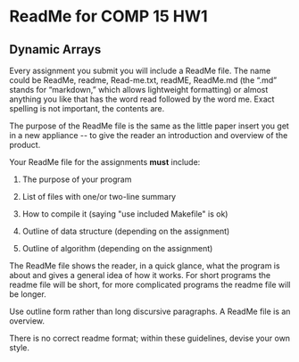 # ReadMe for COMP 15 HW1 
## Dynamic Arrays

Every assignment you submit you will include a ReadMe file. The name
could be ReadMe, readme, Read-me.txt, readME, ReadMe.md (the “.md”
stands for “markdown,” which allows lightweight formatting) or almost
anything you like that has the word read followed by the word me. Exact
spelling is not important, the contents are.

The purpose of the ReadMe file is the same as the little paper insert
you get in a new appliance -- to give the reader an introduction and
overview of the product.

Your ReadMe file for the assignments **must** include:

1.  The purpose of your program

2.  List of files with one/or two-line summary

3.  How to compile it (saying "use included Makefile" is ok)

4.  Outline of data structure (depending on the assignment)

5.  Outline of algorithm (depending on the assignment)

The ReadMe file shows the reader, in a quick glance, what the program is
about and gives a general idea of how it works. For short programs the
readme file will be short, for more complicated programs the readme file
will be longer.

Use outline form rather than long discursive paragraphs. A ReadMe file
is an overview.

There is no correct readme format; within these guidelines, devise your
own style.

